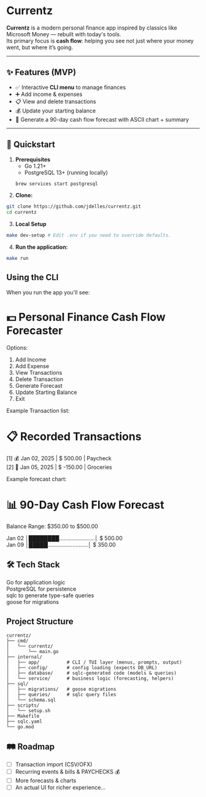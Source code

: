 # Currentz

**Currentz** is a modern personal finance app inspired by classics like Microsoft Money — rebuilt with today's tools.  
Its primary focus is **cash flow**: helping you see not just where your money went, but where it’s going.

---

## ✨ Features (MVP)

- ✅ Interactive **CLI menu** to manage finances  
- ➕ Add income & expenses  
- 📋 View and delete transactions  
- 💰 Update your starting balance  
- 🔮 Generate a 90-day cash flow forecast with ASCII chart + summary  

---

## 🚀 Quickstart

1. **Prerequisites**
   - Go 1.21+
   - PostgreSQL 13+ (running locally)  
   ```bash
   brew services start postgresql

2. **Clone:**
```bash
git clone https://github.com/jdelles/currentz.git
cd currentz
```

3. **Local Setup**
```bash
make dev-setup # Edit .env if you need to override defaults.
```

4. **Run the application:**
```bash
make run
```

## Using the CLI

When you run the app you'll see: 

💵 Personal Finance Cash Flow Forecaster
========================================

Options:
1. Add Income
2. Add Expense
3. View Transactions
4. Delete Transaction
5. Generate Forecast
6. Update Starting Balance
7. Exit

Example Transaction list: 

📋 Recorded Transactions
=======================================================================
[1] 💰 Jan 02, 2025 | $   500.00 | Paycheck  
[2] 💸 Jan 05, 2025 | $  -150.00 | Groceries  

Example forecast chart: 

📊 90-Day Cash Flow Forecast
============================================================

Balance Range: $350.00 to $500.00

Jan 02 │████████.......................│ $   500.00  
Jan 09 │█████..........................│ $   350.00  

## 🛠 Tech Stack

Go for application logic  
PostgreSQL for persistence  
sqlc to generate type-safe queries  
goose for migrations  

## Project Structure
```
currentz/
├── cmd/
│   └── currentz/
│       └── main.go
├── internal/
│   ├── app/          # CLI / TUI layer (menus, prompts, output)
│   ├── config/       # config loading (expects DB_URL)
│   ├── database/     # sqlc-generated code (models & queries)
│   └── service/      # business logic (forecasting, helpers)
├── sql/
│   ├── migrations/   # goose migrations
│   ├── queries/      # sqlc query files
│   └── schema.sql
├── scripts/
│   └── setup.sh
├── Makefile
├── sqlc.yaml
└── go.mod
```

## 🛤 Roadmap

- [ ] Transaction import (CSV/OFX)  
- [ ] Recurring events & bills & PAYCHECKS 💰 
- [ ] More forecasts & charts  
- [ ] An actual UI for richer experience... 
